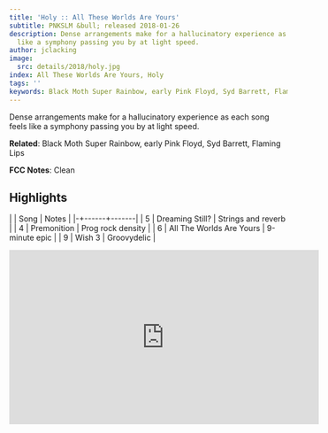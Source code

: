 ```yaml
---
title: 'Holy :: All These Worlds Are Yours'
subtitle: PNKSLM &bull; released 2018-01-26
description: Dense arrangements make for a hallucinatory experience as each song feels
  like a symphony passing you by at light speed.
author: jclacking
image:
  src: details/2018/holy.jpg
index: All These Worlds Are Yours, Holy
tags: ''
keywords: Black Moth Super Rainbow, early Pink Floyd, Syd Barrett, Flaming Lips, PNKSLM
---
```

Dense arrangements make for a hallucinatory experience as each song feels like a symphony passing you by at light speed.<!--more-->

**Related**: Black Moth Super Rainbow, early Pink Floyd, Syd Barrett, Flaming Lips

**FCC Notes**: Clean

## Highlights

| | Song | Notes |
|-+------+-------|
| 5 | Dreaming Still? | Strings and reverb |
| 4 | Premonition | Prog rock density |
| 6 | All The Worlds Are Yours | 9-minute epic |
| 9 | Wish 3 | Groovydelic |

<div class="tlo-detail-video"><iframe width="560" height="315" src="https://www.youtube.com/embed/VXizeFd9w0o" frameborder="0" allow="autoplay; encrypted-media" allowfullscreen></iframe></div>

